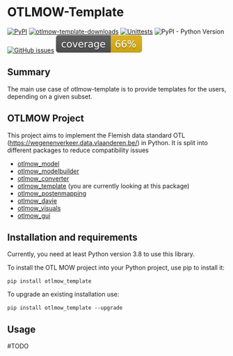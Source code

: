# OTLMOW-Template
[![PyPI](https://img.shields.io/pypi/v/otlmow-template?label=latest%20release)](https://pypi.org/project/otlmow-template/)
[![otlmow-template-downloads](https://img.shields.io/pypi/dm/otlmow-template)](https://pypi.org/project/otlmow-template/)
[![Unittests](https://github.com/davidvlaminck/otlmow-template/actions/workflows/unittest.yml/badge.svg)](https://github.com/davidvlaminck/otlmow-template/actions/workflows/unittest.yml)
![PyPI - Python Version](https://img.shields.io/pypi/pyversions/otlmow-template)
[![GitHub issues](https://img.shields.io/github/issues/davidvlaminck/otlmow-template)](https://github.com/davidvlaminck/otlmow-template/issues)
[![coverage](https://github.com/davidvlaminck/otlmow-template/blob/master/UnitTests/coverage.svg)](https://htmlpreview.github.io/?https://github.com/davidvlaminck/otlmow-template/blob/master/UnitTests/htmlcov/index.html)


## Summary
The main use case of otlmow-template is to provide templates for the users, depending on a given subset.

## OTLMOW Project 
This project aims to implement the Flemish data standard OTL (https://wegenenverkeer.data.vlaanderen.be/) in Python.
It is split into different packages to reduce compatibility issues
- [otlmow_model](https://github.com/davidvlaminck/OTLMOW-Model)
- [otlmow_modelbuilder](https://github.com/davidvlaminck/OTLMOW-ModelBuilder)
- [otlmow_converter](https://github.com/davidvlaminck/OTLMOW-Converter)
- [otlmow_template](https://github.com/davidvlaminck/OTLMOW-Template) (you are currently looking at this package)
- [otlmow_postenmapping](https://github.com/davidvlaminck/OTLMOW-PostenMapping)
- [otlmow_davie](https://github.com/davidvlaminck/OTLMOW-DAVIE)
- [otlmow_visuals](https://github.com/davidvlaminck/OTLMOW-Visuals)
- [otlmow_gui](https://github.com/davidvlaminck/OTLMOW-GUI)

## Installation and requirements
Currently, you need at least Python version 3.8 to use this library.

To install the OTL MOW project into your Python project, use pip to install it:
``` 
pip install otlmow_template
```
To upgrade an existing installation use:
``` 
pip install otlmow_template --upgrade
```

## Usage
#TODO
